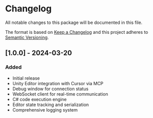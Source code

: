# Changelog

All notable changes to this package will be documented in this file.

The format is based on [Keep a Changelog](http://keepachangelog.com/en/1.0.0/)
and this project adheres to [Semantic Versioning](http://semver.org/spec/v2.0.0.html).

## [1.0.0] - 2024-03-20
### Added
- Initial release
- Unity Editor integration with Cursor via MCP
- Debug window for connection status
- WebSocket client for real-time communication
- C# code execution engine
- Editor state tracking and serialization
- Comprehensive logging system 